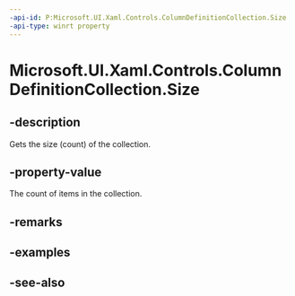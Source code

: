 ```yaml
---
-api-id: P:Microsoft.UI.Xaml.Controls.ColumnDefinitionCollection.Size
-api-type: winrt property
---
```


<!-- Property syntax
public uint Size { get; }
-->

# Microsoft.UI.Xaml.Controls.ColumnDefinitionCollection.Size

## -description
Gets the size (count) of the collection.

## -property-value
The count of items in the collection.

## -remarks

## -examples

## -see-also
